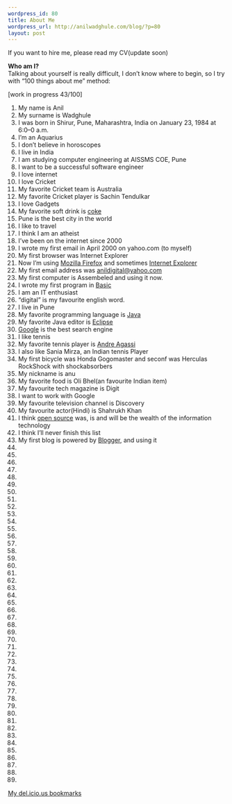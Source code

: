 ```yaml
--- 
wordpress_id: 80
title: About Me
wordpress_url: http://anilwadghule.com/blog/?p=80
layout: post
---
```

<p>If you want to hire me, please read my CV(update soon)  </p><p><strong>Who am I?</strong><br />Talking about yourself is really difficult, I don’t know where to begin, so I try with “100 things about me” method:</p><p>[work in progress 43/100]</p><ol><li>My name is Anil</li><li>My surname is Wadghule</li><li>I was born in Shirur, Pune, Maharashtra, India on January 23, 1984 at 6:0–0 a.m.</li><li>I’m an Aquarius</li><li>I don’t believe in horoscopes</li><li>I live in India  </li><li>I am studying computer engineering at AISSMS COE, Pune</li><li>I want to be a successful software engineer</li><li>I love internet</li><li>I love Cricket</li><li>My favorite Cricket team is Australia</li><li>My favorite Cricket player is Sachin Tendulkar</li><li>I love Gadgets </li><li>My favorite soft drink is <a href="http://www.coca-cola.com/">coke</a></li><li>Pune is the best city in the world</li><li>I like to travel</li><li>I think I am an atheist</li><li>I’ve been on the internet since 2000</li><li>I wrote my first email in April 2000 on yahoo.com (to myself)</li><li>My first browser was Internet Explorer</li><li>Now I’m using <a href="http://www.mozilla.org/products/firefox/">Mozilla Firefox</a> and sometimes <a href="http://www.microsoft.com/windows/ie/">Internet Explorer</a></li><li>My first email address was <a href="mailto:anildigital@yahoo.com">anildigital@yahoo.com</a></li><li>My first computer is Assembeled and using it now.</li><li>I wrote my first program in <a href="http://en.wikipedia.org/wiki/BASIC_programming_language">Basic</a></li><li>I am an IT enthusiast</li><li>“digital” is my favourite english word.</li><li>I live in Pune</li><li>My favorite programming language is <a href="http://java.sun.com/">Java</a></li><li>My favorite Java editor is <a href="http://www.eclipse.org/">Eclipse</a></li><li><a href="http://www.google.it/">Google</a> is the best search engine</li><li>I like tennis</li><li>My favorite tennis player is <a href="http://www.agassiopen.com/">Andre Agassi</a></li><li>I also like Sania Mirza, an Indian tennis Player</li><li>My first bicycle was Honda Gogomaster and seconf was Herculas RockShock with shockabsorbers</li><li>My nickname is anu</li><li>My favorite food is Oli Bhel(an favourite Indian item)</li><li>My favourite tech magazine is Digit</li><li>I want to work with Google</li><li>My favourite television channel is Discovery</li><li>My favourite actor(Hindi) is Shahrukh Khan</li><li>I think <a href="http://www.opensource.org/">open source</a> was, is and will be the wealth of the information technology</li><li>I think I’ll never finish this list</li><li>My first blog is powered by <a href="http://www.blogger.com/">Blogger</a>, and using it</li><li><br /></li><li><br /></li><li><br /></li><li><br /></li><li><br /></li><li><br /></li><li><br /></li><li><br /></li><li><br /></li><li><br /></li><li><br /></li><li><br /></li><li><br /></li><li><br /></li><li><br /></li><li><br /></li><li><br /></li><li><br /></li><li><br /></li><li><br /></li><li><br /></li><li><br /></li><li><br /></li><li><br /></li><li><br /></li><li><br /></li><li><br /></li><li><br /></li><li><br /></li><li><br /></li><li><br /></li><li><br /></li><li><br /></li><li><br /></li><li><br /></li><li><br /></li><li><br /></li><li><br /></li><li><br /></li><li><br /></li><li><br /></li><li><br /></li><li><br /></li><li><br /></li><li><br /></li><li><br /></li></ol><p><a href="http://del.icio.us/anildigital">My del.icio.us bookmarks</a> </p>
